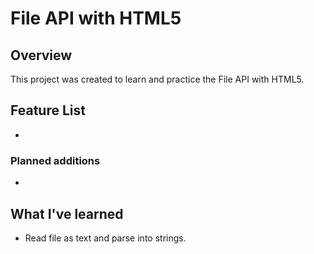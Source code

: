 # File API with HTML5
## Overview
This project was created to learn and practice the File API with HTML5.

## Feature List
  * 

### Planned additions
  * 

## What I've learned
  * Read file as text and parse into strings.
